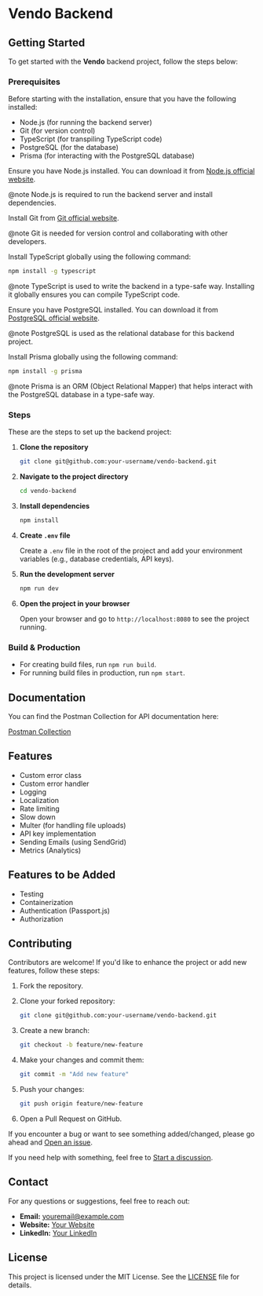 # **Vendo Backend**

## **Getting Started**

To get started with the **Vendo** backend project, follow the steps below:

### **Prerequisites**

Before starting with the installation, ensure that you have the following installed:

- Node.js (for running the backend server)
- Git (for version control)
- TypeScript (for transpiling TypeScript code)
- PostgreSQL (for the database)
- Prisma (for interacting with the PostgreSQL database)

Ensure you have Node.js installed. You can download it from [Node.js official website](https://nodejs.org/).

@note Node.js is required to run the backend server and install dependencies.

Install Git from [Git official website](https://git-scm.com/).

@note Git is needed for version control and collaborating with other developers.

Install TypeScript globally using the following command:

```bash
npm install -g typescript
```

@note TypeScript is used to write the backend in a type-safe way. Installing it globally ensures you can compile TypeScript code.

Ensure you have PostgreSQL installed. You can download it from [PostgreSQL official website](https://www.postgresql.org/).

@note PostgreSQL is used as the relational database for this backend project.

Install Prisma globally using the following command:

```bash
npm install -g prisma
```

@note Prisma is an ORM (Object Relational Mapper) that helps interact with the PostgreSQL database in a type-safe way.

### **Steps**

These are the steps to set up the backend project:

1. **Clone the repository**

   ```bash
   git clone git@github.com:your-username/vendo-backend.git
   ```

2. **Navigate to the project directory**

   ```bash
   cd vendo-backend
   ```

3. **Install dependencies**

   ```bash
   npm install
   ```

4. **Create `.env` file**

   Create a `.env` file in the root of the project and add your environment variables (e.g., database credentials, API keys).

5. **Run the development server**

   ```bash
   npm run dev
   ```

6. **Open the project in your browser**

   Open your browser and go to `http://localhost:8080` to see the project running.

### **Build & Production**

- For creating build files, run `npm run build`.
- For running build files in production, run `npm start`.

## **Documentation**

You can find the Postman Collection for API documentation here:

[Postman Collection](https://documenter.getpostman.com/view/27265804/2sAYkBsM99)

## **Features**

- Custom error class
- Custom error handler
- Logging
- Localization
- Rate limiting
- Slow down
- Multer (for handling file uploads)
- API key implementation
- Sending Emails (using SendGrid)
- Metrics (Analytics)

## **Features to be Added**

- Testing
- Containerization
- Authentication (Passport.js)
- Authorization

## **Contributing**

Contributors are welcome! If you'd like to enhance the project or add new features, follow these steps:

1. Fork the repository.
2. Clone your forked repository:

   ```bash
   git clone git@github.com:your-username/vendo-backend.git
   ```

3. Create a new branch:

   ```bash
   git checkout -b feature/new-feature
   ```

4. Make your changes and commit them:

   ```bash
   git commit -m "Add new feature"
   ```

5. Push your changes:

   ```bash
   git push origin feature/new-feature
   ```

6. Open a Pull Request on GitHub.

If you encounter a bug or want to see something added/changed, please go ahead and [Open an issue](https://github.com/diwashbhattarai999/vendo-backend/issues/new/choose).

If you need help with something, feel free to [Start a discussion](https://github.com/diwashbhattarai999/vendo-backend/discussions/new/choose).

## **Contact**

For any questions or suggestions, feel free to reach out:

- **Email:** [youremail@example.com](mailto:youremail@example.com)
- **Website:** [Your Website](https://yourwebsite.com)
- **LinkedIn:** [Your LinkedIn](https://www.linkedin.com/in/your-profile)

## **License**

This project is licensed under the MIT License. See the [LICENSE](LICENSE) file for details.
